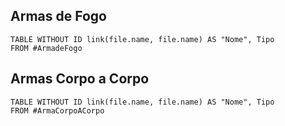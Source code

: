 
## Armas de Fogo
```dataview
TABLE WITHOUT ID link(file.name, file.name) AS "Nome", Tipo
FROM #ArmadeFogo 
```

## Armas Corpo a Corpo
```dataview
TABLE WITHOUT ID link(file.name, file.name) AS "Nome", Tipo
FROM #ArmaCorpoACorpo 
```







